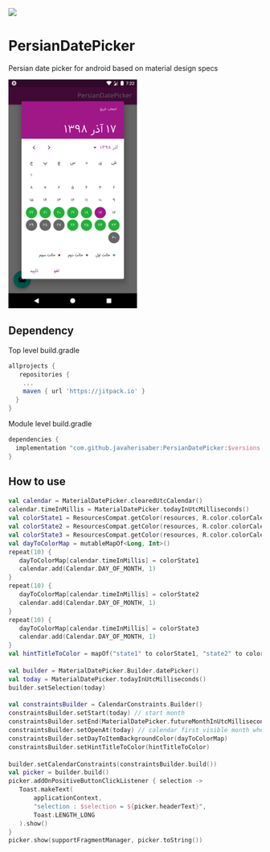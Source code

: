 [![](https://jitpack.io/v/javaherisaber/PersianDatePicker.svg)](https://jitpack.io/#javaherisaber/PersianDatePicker)

# PersianDatePicker
Persian date picker for android based on material design specs

<img src="img/screenshot.png" width="256" height="455">

## Dependency
Top level build.gradle
```groovy
allprojects {
   repositories {
    ...
    maven { url 'https://jitpack.io' }
  }
}
```
Module level build.gradle
```groovy
dependencies {
  implementation "com.github.javaherisaber:PersianDatePicker:$versions.persianDatePicker"
}
```

## How to use
```kotlin
val calendar = MaterialDatePicker.clearedUtcCalendar()
calendar.timeInMillis = MaterialDatePicker.todayInUtcMilliseconds()
val colorState1 = ResourcesCompat.getColor(resources, R.color.colorCalendarState1, null)
val colorState2 = ResourcesCompat.getColor(resources, R.color.colorCalendarState2, null)
val colorState3 = ResourcesCompat.getColor(resources, R.color.colorCalendarState3, null)
val dayToColorMap = mutableMapOf<Long, Int>()
repeat(10) {
   dayToColorMap[calendar.timeInMillis] = colorState1
   calendar.add(Calendar.DAY_OF_MONTH, 1)
}
repeat(10) {
   dayToColorMap[calendar.timeInMillis] = colorState2
   calendar.add(Calendar.DAY_OF_MONTH, 1)
}
repeat(10) {
   dayToColorMap[calendar.timeInMillis] = colorState3
   calendar.add(Calendar.DAY_OF_MONTH, 1)
}
val hintTitleToColor = mapOf("state1" to colorState1, "state2" to colorState2, "state3" to colorState3)

val builder = MaterialDatePicker.Builder.datePicker()
val today = MaterialDatePicker.todayInUtcMilliseconds()
builder.setSelection(today)

val constraintsBuilder = CalendarConstraints.Builder()
constraintsBuilder.setStart(today) // start month
constraintsBuilder.setEnd(MaterialDatePicker.futureMonthInUtcMilliseconds(6)) // end month
constraintsBuilder.setOpenAt(today) // calendar first visible month when opening
constraintsBuilder.setDayToItemBackgroundColor(dayToColorMap)
constraintsBuilder.setHintTitleToColor(hintTitleToColor)

builder.setCalendarConstraints(constraintsBuilder.build())
val picker = builder.build()
picker.addOnPositiveButtonClickListener { selection ->
   Toast.makeText(
       applicationContext,
       "selection : $selection = ${picker.headerText}",
       Toast.LENGTH_LONG
   ).show()
}
picker.show(supportFragmentManager, picker.toString())
```

